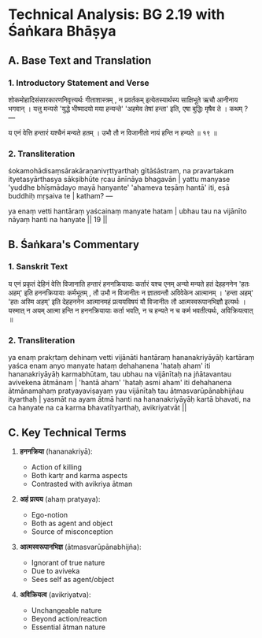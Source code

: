 # Technical Analysis: BG 2.19 with Śaṅkara Bhāṣya

## A. Base Text and Translation

### 1. Introductory Statement and Verse
शोकमोहादिसंसारकारणनिवृत्त्यर्थः गीताशास्त्रम् , न प्रवर्तकम् इत्येतस्यार्थस्य साक्षिभूते ऋचौ आनीनाय भगवान् । यत्तु मन्यसे 'युद्धे भीष्मादयो मया हन्यन्ते' 'अहमेव तेषां हन्ता' इति, एषा बुद्धिः मृषैव ते । कथम् ? —

य एनं वेत्ति हन्तारं यश्चैनं मन्यते हतम् ।
उभौ तौ न विजानीतो नायं हन्ति न हन्यते ॥ १९ ॥

### 2. Transliteration
śokamohādisaṃsārakāraṇanivṛttyarthaḥ gītāśāstram, na pravartakam ityetasyārthasya sākṣibhūte ṛcau ānīnāya bhagavān | yattu manyase 'yuddhe bhīṣmādayo mayā hanyante' 'ahameva teṣāṃ hantā' iti, eṣā buddhiḥ mṛṣaiva te | katham? —

ya enaṃ vetti hantāraṃ yaścainaṃ manyate hatam |
ubhau tau na vijānīto nāyaṃ hanti na hanyate || 19 ||

## B. Śaṅkara's Commentary

### 1. Sanskrit Text
य एनं प्रकृतं देहिनं वेत्ति विजानाति हन्तारं हननक्रियायाः कर्तारं यश्च एनम् अन्यो मन्यते हतं देहहननेन 'हतः अहम्' इति हननक्रियायाः कर्मभूतम् , तौ उभौ न विजानीतः न ज्ञातवन्तौ अविवेकेन आत्मानम् । 'हन्ता अहम्' 'हतः अस्मि अहम्' इति देहहननेन आत्मानमहं प्रत्ययविषयं यौ विजानीतः तौ आत्मस्वरूपानभिज्ञौ इत्यर्थः । यस्मात् न अयम् आत्मा हन्ति न हननक्रियायाः कर्ता भवति, न च हन्यते न च कर्म भवतीत्यर्थः, अविक्रियत्वात् ॥

### 2. Transliteration
ya enaṃ prakṛtaṃ dehinaṃ vetti vijānāti hantāraṃ hananakriyāyāḥ kartāraṃ yaśca enam anyo manyate hataṃ dehahanena 'hataḥ aham' iti hananakriyāyāḥ karmabhūtam, tau ubhau na vijānītaḥ na jñātavantau avivekena ātmānam | 'hantā aham' 'hataḥ asmi aham' iti dehahanena ātmānamahaṃ pratyayaviṣayaṃ yau vijānītaḥ tau ātmasvarūpānabhijñau ityarthaḥ | yasmāt na ayam ātmā hanti na hananakriyāyāḥ kartā bhavati, na ca hanyate na ca karma bhavatītyarthaḥ, avikriyatvāt ||

## C. Key Technical Terms

1. **हननक्रिया** (hananakriyā):
   - Action of killing
   - Both kartṛ and karma aspects
   - Contrasted with avikriya ātman

2. **अहं प्रत्यय** (ahaṃ pratyaya):
   - Ego-notion
   - Both as agent and object
   - Source of misconception

3. **आत्मस्वरूपानभिज्ञ** (ātmasvarūpānabhijña):
   - Ignorant of true nature
   - Due to aviveka
   - Sees self as agent/object

4. **अविक्रियत्व** (avikriyatva):
   - Unchangeable nature
   - Beyond action/reaction
   - Essential ātman nature
